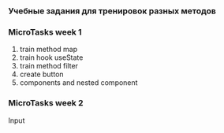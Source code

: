 ### Учебные задания для тренировок разных методов 
### MicroTasks week 1
1) train method map
2) train hook useState
3) train method filter
4) create button
5) components and nested component
### MicroTasks week 2
Input

